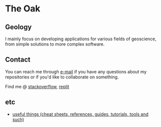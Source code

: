 # The Oak

## Geology

I mainly focus on developing applications for various fields of geoscience, from simple solutions to more complex software.

## Contact

You can reach me through [e-mail](mailto:gaaldavid@tuta.io) if you have any questions about my repositories or if you'd like to collaborate on something.

Find me @ [stackoverflow](https://stackoverflow.com/users/19555447/gaaldavid), [replit](https://replit.com/@gaaldavid)

## etc

- [useful things (cheat sheets, references, guides, tutorials, tools and such)](useful.md)
